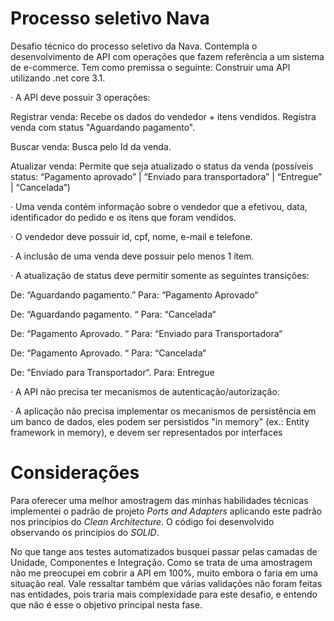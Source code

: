 # Processo seletivo Nava

Desafio técnico do processo seletivo da Nava. Contempla o desenvolvimento de API com operações que fazem referência a um sistema de e-commerce. Tem como premissa o seguinte: 
 Construir uma API utilizando .net core 3.1.

·  A API deve possuir 3 operações: 

Registrar venda: Recebe os dados do vendedor + itens vendidos. Registra venda com status "Aguardando pagamento". 

Buscar venda: Busca pelo Id da venda.

Atualizar venda: Permite que seja atualizado o status da venda (possíveis status: “Pagamento aprovado” | “Enviado para transportadora” | “Entregue” | “Cancelada”)

·  Uma venda contém informação sobre o vendedor que a efetivou, data, identificador do pedido e os itens que foram vendidos.

·  O vendedor deve possuir id, cpf, nome, e-mail e telefone.

·  A inclusão de uma venda deve possuir pelo menos 1 item.

·  A atualização de status deve permitir somente as seguintes transições:

De: “Aguardando pagamento.” Para: “Pagamento Aprovado“

De: “Aguardando pagamento. “ Para: “Cancelada“

De: “Pagamento Aprovado. “ Para: “Enviado para Transportadora“

De: “Pagamento Aprovado. “ Para: “Cancelada“

De: “Enviado para Transportador“. Para: Entregue

·  A API não precisa ter mecanismos de autenticação/autorização.

·  A aplicação não precisa implementar os mecanismos de persistência em um banco de dados, eles podem ser persistidos "in memory" (ex.: Entity framework in memory), e devem ser representados por interfaces

# Considerações
Para oferecer uma melhor amostragem das minhas habilidades técnicas implementei o padrão de projeto *Ports and Adapters* aplicando este padrão nos princípios do *Clean Architecture*. O código foi desenvolvido observando os princípios do *SOLID*.

No que tange aos testes automatizados busquei passar pelas camadas de Unidade, Componentes e Integração. Como se trata de uma amostragem não me preocupei em cobrir a API em 100%, muito embora o faria em uma situação real. Vale ressaltar também que várias validações não foram feitas nas entidades, pois traria mais complexidade para este desafio, e entendo que não é esse o objetivo principal nesta fase.